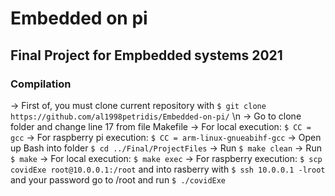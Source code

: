 # Embedded on pi

## Final Project for Empbedded systems 2021
### Compilation
-> First of, you must clone current repository with ``` $ git clone https://github.com/al1998petridis/Embedded-on-pi/ ``` \n
-> Go to clone folder and change line 17 from file Makefile
    -> For local execution: ``` $ CC = gcc ```
    -> For raspberry pi execution: ``` $ CC = arm-linux-gnueabihf-gcc ```
-> Open up Bash into folder ``` $ cd ../Final/ProjectFiles ```
-> Run ``` $ make clean ```
-> Run ``` $ make ```
    -> For local execution: ``` $ make exec ```
    -> For raspberry execution: ``` $ scp covidExe root@10.0.0.1:/root ```
    and into rasberry with ``` $ ssh 10.0.0.1 -lroot ``` and your password go to /root and run ``` $ ./covidExe ```
    
